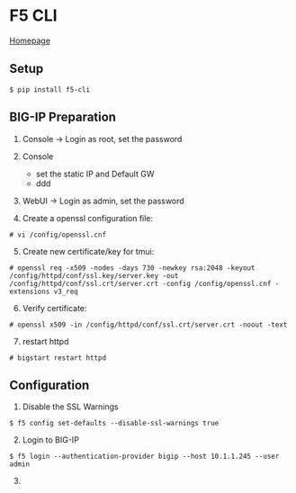 # F5 CLI

[Homepage](https://github.com/f5devcentral/f5-sdk-python)

## Setup
    $ pip install f5-cli

## BIG-IP Preparation

1. Console -> Login as root, set the password

2. Console
    * set the static IP and Default GW
    * ddd

3. WebUI -> Login as admin, set the password

4. Create a openssl configuration file:

```console
# vi /config/openssl.cnf
```

5. Create new certificate/key for tmui:

```console
# openssl req -x509 -nodes -days 730 -newkey rsa:2048 -keyout /config/httpd/conf/ssl.key/server.key -out /config/httpd/conf/ssl.crt/server.crt -config /config/openssl.cnf -extensions v3_req
```

6. Verify certificate:

```console
# openssl x509 -in /config/httpd/conf/ssl.crt/server.crt -noout -text
```
7. restart httpd
```console
# bigstart restart httpd
```

## Configuration

1. Disable the SSL Warnings

```console
$ f5 config set-defaults --disable-ssl-warnings true
```

2. Login to BIG-IP

```console
$ f5 login --authentication-provider bigip --host 10.1.1.245 --user admin
```

3. 
